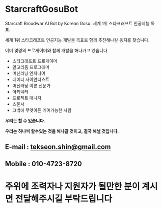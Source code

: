 # StarcraftGosuBot
Starcraft Broodwar AI Bot by Korean Gosu. 세계 1위 스타크래프트 인공지능 목표.

세계 1위 스타크래프트 인공지능 개발을 목표로 함께 추진해나갈 동지를 찾습니다.

이미 몇명의 프로게이머와 함께 개발을 해나가고 있습니다

* 스타크래프트 프로게이머
* 알고리즘 프로그래머
* 머신러닝 엔지니어
* 데이터 사이언티스트
* 머신러닝 이론 전문가
* 아키텍터
* 프로젝트 매니저
* 스폰서
* 그밖에 무엇이든 기여가능한 사람

**우리는 할 수 있습니다.**

**우리는 하나씩 할수있는 것을 해나갈 것이고, 결국 해낼 것입니다.**

## E-mail : tekseon.shin@gmail.com 
## Mobile : 010-4723-8720

# 주위에 조력자나 지원자가 될만한 분이 계시면 전달해주시길 부탁드립니다



